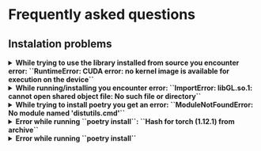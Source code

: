 # Frequently asked questions

## Instalation problems
<details>
    <summary>
        <b>While trying to use the library installed from source you encounter error: ``RuntimeError: CUDA error: no kernel image is available for execution on the device``</b>
    </summary>

This error indicates that you actually have pytorch version which does not have CUDA enabled. To solve that you should refer to [https://pytorch.org/get-started/previous-versions/](https://pytorch.org/get-started/previous-versions/). 

</details>
<details>
    <summary>
        <b>While running/installing you encounter error: ``ImportError: libGL.so.1: cannot open shared object file: No such file or directory``</b>
    </summary>

You should download the following libraries (often already installed in basic distribution of Unix):
```bash
apt-get install ffmpeg libsm6 libxext6  -y
```

Source: [StackOverflow](https://stackoverflow.com/questions/55313610/importerror-libgl-so-1-cannot-open-shared-object-file-no-such-file-or-directo)
</details>
<details>
    <summary>
        <b>While trying to install poetry you get an error: ``ModuleNotFoundError: No module named 'distutils.cmd'``</b>
    </summary>

It helps to install the following: 
```bash
apt-get install python3-distutils
```

Source: [StackOverflow](https://askubuntu.com/questions/1239829/modulenotfounderror-no-module-named-distutils-util)
</details>

<details>
    <summary>
    <b>Error while running ``poetry install``: ``Hash for torch (1.12.1) from archive``</b>
    </summary>

This error might occur when you are installing and abort the process before it finishes. What you need to do is actually remove all the caches which will run the clean install:
```bash
rm -rf ~/.cache/pypoetry
```
Helful source: [StackOverflow](https://stackoverflow.com/questions/71001968/python-poetry-install-failure-invalid-hashes)
</details>

<details>
    <summary>
    <b>Error while running ``poetry install``</b>
    </summary>

Sometimes the error while running poetry install persists. Then it might be useful to diable parallel connections in poetry and do everything in single thread. To do so you need to run the following:

```bash
poetry config installer.parallel false
```
Helful source: [StackOverflow](https://stackoverflow.com/questions/71001968/python-poetry-install-failure-invalid-hashes)
</details>
